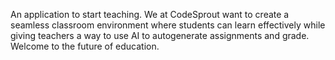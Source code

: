 An application to start teaching. We at CodeSprout want to create a seamless classroom environment where students can learn effectively while giving teachers a way to use AI to autogenerate assignments and grade. Welcome to the future of education.
